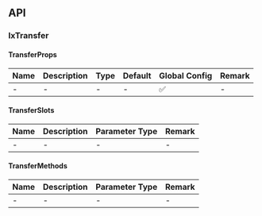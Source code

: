 ## API

### IxTransfer

#### TransferProps

| Name | Description | Type | Default | Global Config | Remark |
| --- | --- | --- | --- | --- | --- |
| - | - | - | - | ✅ | - |

#### TransferSlots

| Name | Description | Parameter Type | Remark |
| --- | --- | --- | --- |
| - | - | - | - |

#### TransferMethods

| Name | Description | Parameter Type | Remark |
| --- | --- | --- | --- |
| - | - | - | - |
